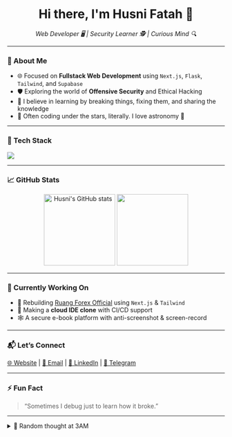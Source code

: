 <h1 align="center">Hi there, I'm Husni Fatah 👋</h1>
<p align="center">
  <i>Web Developer 🖥 | Security Learner 🕵️ | Curious Mind 🔍</i>
</p>

---

### 🚀 About Me
- 🌐 Focused on **Fullstack Web Development** using `Next.js`, `Flask`, `Tailwind`, and `Supabase`
- 🛡️ Exploring the world of **Offensive Security** and Ethical Hacking
- 🧠 I believe in learning by breaking things, fixing them, and sharing the knowledge
- 🌙 Often coding under the stars, literally. I love astronomy 🌌

---

### 🧰 Tech Stack
<p>
  <img src="https://skillicons.dev/icons?i=nextjs,react,tailwind,js,ts,python,flask,django,go,supabase,sqlite,sqlalchemy,postgresql,mongodb,git,linux,bash,vscode,vscodium" />
</p>

---

### 📈 GitHub Stats
<p align="center">
  <img src="https://github-readme-stats.vercel.app/api?username=husnifatah&show_icons=true&theme=radical" alt="Husni's GitHub stats" height="165"/>
  <img src="https://streak-stats.demolab.com?user=husnifatah&theme=radical" height="165"/>
</p>

---

### 🔭 Currently Working On
- 🚧 Rebuilding [Ruang Forex Official](https://ruangforex.com) using `Next.js` & `Tailwind`
- 🧪 Making a **cloud IDE clone** with CI/CD support
- 🕸️ A secure e-book platform with anti-screenshot & screen-record

---

### 📬 Let’s Connect
<p>
  <a href="https://husnifatah.vercel.app" target="_blank">🌐 Website</a> |
  <a href="mailto:husnifatah0@gmail.com" target="_blank">📧 Email</a> |
  <a href="https://linkedin.com/in/husni-fatah-7b3b13262" target="_blank">🔗 LinkedIn</a> |
  <a href="https://t.me/pythoht" target="_blank">💬 Telegram</a>
</p>

---

### ⚡ Fun Fact
> “Sometimes I debug just to learn how it broke.”

---

<!-- Quotes or weird flex zone -->
<details>
  <summary>🧠 Random thought at 3AM</summary>
  <blockquote>
    <em>"Imagine if <strong>console.log()</strong> charged you per use... how broke would you be?"</em>
  </blockquote>
</details>
